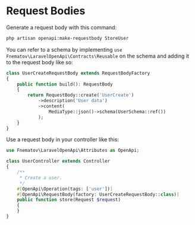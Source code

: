 # Request Bodies

Generate a request body with this command:

```bash
php artisan openapi:make-requestbody StoreUser
```

You can refer to a schema by implementing `use Fnematov\LaravelOpenApi\Contracts\Reusable` on the schema and adding it to the request body like so:

```php
class UserCreateRequestBody extends RequestBodyFactory
{
    public function build(): RequestBody
    {
        return RequestBody::create('UserCreate')
            ->description('User data')
            ->content(
                MediaType::json()->schema(UserSchema::ref())
            );
    }
}
```

Use a request body in your controller like this:

```php
use Fnematov\LaravelOpenApi\Attributes as OpenApi;

class UserController extends Controller
{
    /**
     * Create a user.
     */
    #[OpenApi\Operation(tags: ['user'])]
    #[OpenApi\RequestBody(factory: UserCreateRequestBody::class)]
    public function store(Request $request)
    {
    }
}
```
